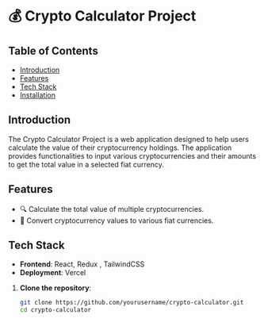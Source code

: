 # 💰 Crypto Calculator Project

## Table of Contents
- [Introduction](#introduction)
- [Features](#features)
- [Tech Stack](#tech-stack)
- [Installation](#installation)


## Introduction
The Crypto Calculator Project is a web application designed to help users calculate the value of their cryptocurrency holdings. The application provides functionalities to input various cryptocurrencies and their amounts to get the total value in a selected fiat currency.

## Features
- 🔍 Calculate the total value of multiple cryptocurrencies.
- 💱 Convert cryptocurrency values to various fiat currencies.


## Tech Stack
- **Frontend**: React, Redux , TailwindCSS
- **Deployment**: Vercel

1. **Clone the repository**:
   ```sh
   git clone https://github.com/yourusername/crypto-calculator.git
   cd crypto-calculator
